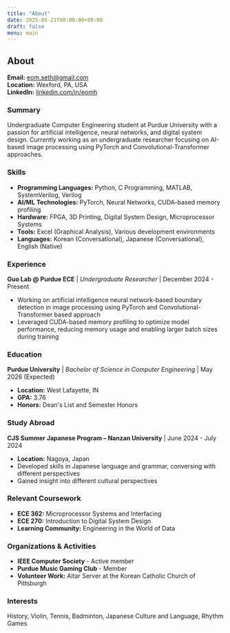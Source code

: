 ```yaml
---
title: "About"
date: 2025-05-21T00:00:00+09:00
draft: false
menu: main
---
```


## About

**Email:** eom.seth@gmail.com  
**Location:** Wexford, PA, USA  
**LinkedIn:** [linkedin.com/in/eomh](https://linkedin.com/in/eomh)

### Summary

Undergraduate Computer Engineering student at Purdue University with a passion for artificial intelligence, neural networks, and digital system design. Currently working as an undergraduate researcher focusing on AI-based image processing using PyTorch and Convolutional-Transformer approaches.

### Skills
- **Programming Languages:** Python, C Programming, MATLAB, SystemVerilog, Verilog
- **AI/ML Technologies:** PyTorch, Neural Networks, CUDA-based memory profiling
- **Hardware:** FPGA, 3D Printing, Digital System Design, Microprocessor Systems
- **Tools:** Excel (Graphical Analysis), Various development environments
- **Languages:** Korean (Conversational), Japanese (Conversational), English (Native)

### Experience
**Guo Lab @ Purdue ECE** | *Undergraduate Researcher* | December 2024 - Present
- Working on artificial intelligence neural network-based boundary detection in image processing using PyTorch and Convolutional-Transformer based approach
- Leveraged CUDA-based memory profiling to optimize model performance, reducing memory usage and enabling larger batch sizes during training

### Education
**Purdue University** | *Bachelor of Science in Computer Engineering* | May 2026 (Expected)
- **Location:** West Lafayette, IN
- **GPA:** 3.76
- **Honors:** Dean's List and Semester Honors

### Study Abroad
**CJS Summer Japanese Program – Nanzan University** | June 2024 - July 2024
- **Location:** Nagoya, Japan
- Developed skills in Japanese language and grammar, conversing with different perspectives
- Gained insight into different cultural perspectives

### Relevant Coursework
- **ECE 362:** Microprocessor Systems and Interfacing
- **ECE 270:** Introduction to Digital System Design
- **Learning Community:** Engineering in the World of Data

### Organizations & Activities
- **IEEE Computer Society** - Active member
- **Purdue Music Gaming Club** - Member
- **Volunteer Work:** Altar Server at the Korean Catholic Church of Pittsburgh

### Interests
History, Violin, Tennis, Badminton, Japanese Culture and Language, Rhythm Games
